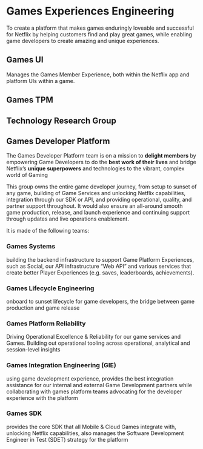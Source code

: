 # Games Experiences Engineering

To create a platform that makes games enduringly loveable and successful for Netflix by helping customers find and play great games, while enabling game developers to create amazing and unique experiences.

## Games UI
Manages the Games Member Experience, both within the Netflix app and platform UIs within a game.

## Games TPM

## Technology Research Group

## Games Developer Platform

The Games Developer Platform team is on a mission to __delight members__ by empowering Game Developers to do the __best work of their lives__ and bridge Netflix’s __unique superpowers__ and technologies to the vibrant, complex world of Gaming

This group owns the entire game developer journey, from setup to sunset of any game, building of Game Services and unlocking Netflix capabilities, integration through our SDK or API, and providing operational, quality, and partner support throughout. It would also ensure an all-around smooth game production, release, and launch experience and continuing support through updates and live operations enablement.

It is made of the following teams:

### Games Systems

building the backend infrastructure to support Game Platform Experiences, such as Social, our API infrastructure “Web API” and various services that create better Player Experiences (e.g. saves, leaderboards, achievements).

### Games Lifecycle Engineering

onboard to sunset lifecycle for game developers, the bridge between game production and game release

### Games Platform Reliability

Driving Operational Excellence & Reliability for our game services and Games.  Building out operational tooling across operational, analytical and session-level insights

### Games Integration Engineering (GIE)

using game development experience, provides the best integration assistance for our internal and external Game Development partners while collaborating with games platform teams advocating for the developer experience with the platform

### Games SDK

provides the core SDK that all Mobile & Cloud Games integrate with, unlocking Netflix capabilities, also manages the Software Development Engineer in Test (SDET) strategy for the platform
